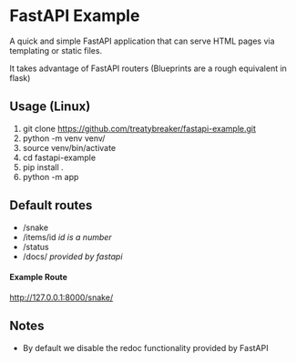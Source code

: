 # FastAPI Example
A quick and simple FastAPI application that can serve HTML pages via templating or static files.

It takes advantage of FastAPI routers (Blueprints are a rough equivalent in flask)

## Usage (Linux)
1. git clone https://github.com/treatybreaker/fastapi-example.git
2. python -m venv venv/
3. source venv/bin/activate
4. cd fastapi-example
5. pip install .
6. python -m app

## Default routes
- /snake
- /items/id  *id is a number*
- /status
- /docs/  *provided by fastapi*

#### Example Route
http://127.0.0.1:8000/snake/

## Notes
- By default we disable the redoc functionality provided by FastAPI

